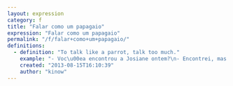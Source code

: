 ```yaml
---
layout: expression
category: f
title: "Falar como um papagaio"
expression: "Falar como um papagaio"
permalink: "/f/falar+como+um+papagaio/"
definitions:
  - definition: "To talk like a parrot, talk too much."
    example: "- Voc\u00ea encontrou a Josiane ontem?\n- Encontrei, mas ela fala que nem um papagaio. Parecia at\u00e9 mais um mon\u00f3logo que um di\u00e1logo."
    created: "2013-08-15T16:10:39"
    author: "kinow"
---
```

